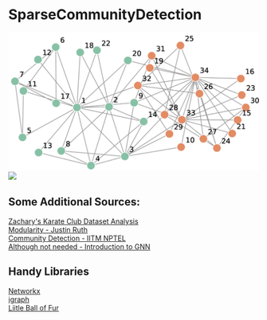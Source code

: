 # SparseCommunityDetection

![](https://github.com/guntas-13/CS328-SparseCommunityDetection/blob/main/Media/KarateGraph.png)
![](https://github.com/guntas-13/CS328-SparseCommunityDetection/blob/main/Media/Karate.gif)

## Some Additional Sources:

[Zachary's Karate Club Dataset Analysis](https://www.youtube.com/watch?v=uE2U4QHYmNE) <br>
[Modularity - Justin Ruth](https://www.youtube.com/watch?v=lRX5CvK3JpY) <br>
[Community Detection - IITM NPTEL](https://www.youtube.com/watch?v=Jck7WTLQxM8) <br>
[Although not needed - Introduction to GNN](https://distill.pub/2021/gnn-intro/)<br>

## Handy Libraries

[Networkx](https://networkx.org/documentation/stable/reference/index.html)<br>
[igraph](https://python.igraph.org/en/stable/analysis.html#clustering)<br>
[Liitle Ball of Fur](https://little-ball-of-fur.readthedocs.io/en/latest/index.html)
